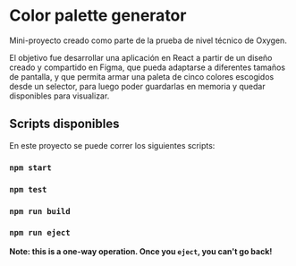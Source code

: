 # Color palette generator

Mini-proyecto creado como parte de la prueba de nivel técnico de Oxygen.

El objetivo fue desarrollar una aplicación en React a partir de un diseño creado y compartido en Figma, que pueda adaptarse a diferentes tamaños de pantalla, y que permita armar una paleta de cinco colores escogidos desde un selector, para luego poder guardarlas en memoria y quedar disponibles para visualizar.

## Scripts disponibles

En este proyecto se puede correr los siguientes scripts:

### `npm start`

### `npm test`

### `npm run build`

### `npm run eject`

**Note: this is a one-way operation. Once you `eject`, you can't go back!**
